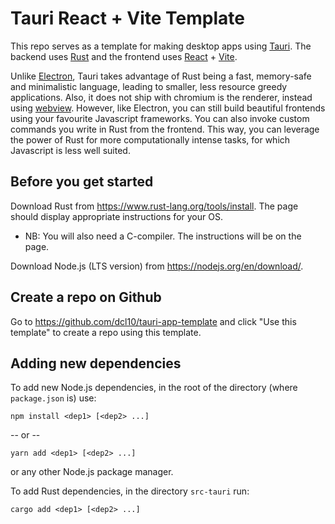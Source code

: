 # Tauri React + Vite Template
This repo serves as a template for making desktop apps using [Tauri](https://tauri.app/). The backend uses [Rust](https://www.rust-lang.org/) and the frontend uses [React](https://reactjs.org/) + [Vite](https://vitejs.dev/).

Unlike [Electron](https://www.electronjs.org/), Tauri takes advantage of Rust being a fast, memory-safe and minimalistic language, leading to smaller, less resource greedy applications. Also, it does not ship with chromium is the renderer, instead using [webview](https://webview.dev/). However, like Electron, you can still build beautiful frontends using your favourite Javascript frameworks. You can also invoke custom commands you write in Rust from the frontend. This way, you can leverage the power of Rust for more computationally intense tasks, for which Javascript is less well suited.

## Before you get started
Download Rust from https://www.rust-lang.org/tools/install. The page should display appropriate instructions for your OS.
  * NB: You will also need a C-compiler. The instructions will be on the page.

Download Node.js (LTS version) from https://nodejs.org/en/download/.

## Create a repo on Github
Go to https://github.com/dcl10/tauri-app-template and click "Use this template" to create a repo using this template.

## Adding new dependencies
To add new Node.js dependencies, in the root of the directory (where `package.json` is) use:
```
npm install <dep1> [<dep2> ...]
``` 
-- or -- 
```
yarn add <dep1> [<dep2> ...]
```
or any other Node.js package manager.

To add Rust dependencies, in the directory `src-tauri` run:
```
cargo add <dep1> [<dep2> ...]
```